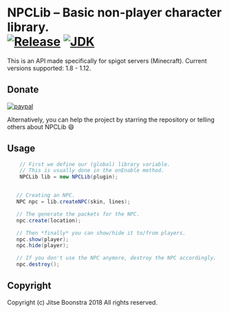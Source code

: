 NPCLib – Basic non-player character library.<br>
[![Release](https://jitpack.io/v/JitseB/npclib.svg)](https://github.com/JitseB/npclib/releases)
[![JDK](https://img.shields.io/badge/Using-Java%208-red.svg)](http://jdk.java.net/8/)
=

This is an API made specifically for spigot servers (Minecraft).
Current versions supported: 1.8 - 1.12.

## Donate

[![paypal](https://cdn.rawgit.com/twolfson/paypal-github-button/1.0.0/dist/button.svg)](https://paypal.me/JitseB)

Alternatively, you can help the project by starring the repository or telling others about NPCLib :smile:

## Usage

```Java
    // First we define our (global) library variable.
    // This is usually done in the onEnable method.
    NPCLib lib = new NPCLib(plugin);
```

```Java

   // Creating an NPC.
   NPC npc = lib.createNPC(skin, lines);

   // The generate the packets for the NPC.
   npc.create(location);

   // Then *finally* you can show/hide it to/from players.
   npc.show(player);
   npc.hide(player);

   // If you don't use the NPC anymore, destroy the NPC accordingly.
   npc.destroy();
```

## Copyright

Copyright (c) Jitse Boonstra 2018 All rights reserved.